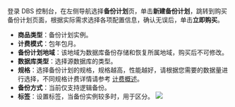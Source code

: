 
登录 DBS 控制台，在左侧导航选择**备份计划**页，单击**新建备份计划**，跳转到购买备份计划页面，根据实际需求选择各项配置信息，确认无误后，单击**立即购买**。
- **商品类型**：备份计划实例。
- **计费模式**：包年包月。
- **备份计划地域**：该地域为数据库备份存储和恢复所属地域，购买后不可修改。
- **数据库类型**：选择源数据库的类型。
- **规格**：选择备份计划的规格，规格越高，性能越好，请根据您需要的数据量进行选择，不同规格计费详情请参考 [计费概述](https://cloud.tencent.com/document/product/1513/64028)。
- **备份方式**：当前仅支持逻辑备份。
- **标签**：设置标签，当备份实例较多时，用于区分。
![](https://qcloudimg.tencent-cloud.cn/raw/53ceb4392c5c4d739f406a53f24ac00c.png)
